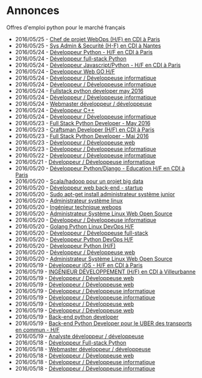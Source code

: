 # Annonces

Offres d'emploi python pour le marché français

* 2016/05/25 - [Chef de projet WebOps (H/F) en CDI à Paris](http://pyjobs.fr/job/2019/chef-de-projet-webops-h-f-en-cdi-a-paris "Chef de projet WebOps (H/F) en CDI à Paris")
* 2016/05/25 - [Sys Admin & Securité (H-F) en CDI à Nantes](http://pyjobs.fr/job/2015/sys-admin-securite-h-f-en-cdi-a-nantes "Sys Admin & Securité (H-F) en CDI à Nantes")
* 2016/05/24 - [Développeur Python - H/F en CDI à Paris](http://pyjobs.fr/job/2003/developpeur-python-h-f-en-cdi-a-paris "Développeur Python - H/F en CDI à Paris")
* 2016/05/24 - [Développeur full-stack Python](http://pyjobs.fr/job/2017/developpeur-full-stack-python "Développeur full-stack Python")
* 2016/05/24 - [Développeur Javascript/Python - H/F en CDI à Paris](http://pyjobs.fr/job/2000/developpeur-javascript-python-h-f-en-cdi-a-paris "Développeur Javascript/Python - H/F en CDI à Paris")
* 2016/05/24 - [Developpeur Web GO H/F](http://pyjobs.fr/job/2005/developpeur-web-go-h-f "Developpeur Web GO H/F")
* 2016/05/24 - [Développeur / Développeuse informatique](http://pyjobs.fr/job/2012/developpeur-developpeuse-informatique "Développeur / Développeuse informatique")
* 2016/05/24 - [Développeur / Développeuse informatique](http://pyjobs.fr/job/2014/developpeur-developpeuse-informatique "Développeur / Développeuse informatique")
* 2016/05/24 - [Fullstack python developer may 2016](http://pyjobs.fr/job/2001/fullstack-python-developer-may-2016 "Fullstack python developer may 2016")
* 2016/05/24 - [Développeur / Développeuse informatique](http://pyjobs.fr/job/2013/developpeur-developpeuse-informatique "Développeur / Développeuse informatique")
* 2016/05/24 - [Webmaster développeur / développeuse](http://pyjobs.fr/job/2002/webmaster-developpeur-developpeuse "Webmaster développeur / développeuse")
* 2016/05/24 - [Développeur C++](http://pyjobs.fr/job/1999/developpeur-c "Développeur C++")
* 2016/05/24 - [Développeur / Développeuse informatique](http://pyjobs.fr/job/2016/developpeur-developpeuse-informatique "Développeur / Développeuse informatique")
* 2016/05/23 - [Full Stack Python Developer - May 2016](http://pyjobs.fr/job/1998/full-stack-python-developer-may-2016 "Full Stack Python Developer - May 2016")
* 2016/05/23 - [Craftsman Developer (H/F) en CDI à Paris](http://pyjobs.fr/job/1996/craftsman-developer-h-f-en-cdi-a-paris "Craftsman Developer (H/F) en CDI à Paris")
* 2016/05/23 - [Full Stack Python Developer - Mai 2016](http://pyjobs.fr/job/1995/full-stack-python-developer-mai-2016 "Full Stack Python Developer - Mai 2016")
* 2016/05/23 - [Développeur / Développeuse web](http://pyjobs.fr/job/1997/developpeur-developpeuse-web "Développeur / Développeuse web")
* 2016/05/23 - [Développeur / Développeuse informatique](http://pyjobs.fr/job/2006/developpeur-developpeuse-informatique "Développeur / Développeuse informatique")
* 2016/05/22 - [Développeur / Développeuse informatique](http://pyjobs.fr/job/1993/developpeur-developpeuse-informatique "Développeur / Développeuse informatique")
* 2016/05/21 - [Développeur / Développeuse informatique](http://pyjobs.fr/job/1991/developpeur-developpeuse-informatique "Développeur / Développeuse informatique")
* 2016/05/20 - [Développeur Python/Django - Education H/F en CDI à Paris](http://pyjobs.fr/job/1985/developpeur-python-django-education-h-f-en-cdi-a-paris "Développeur Python/Django - Education H/F en CDI à Paris")
* 2016/05/20 - [Scala/hadoop pour un projet big data](http://pyjobs.fr/job/1976/scala-hadoop-pour-un-projet-big-data "Scala/hadoop pour un projet big data")
* 2016/05/20 - [Développeur web back-end - startup](http://pyjobs.fr/job/1981/developpeur-web-back-end-startup "Développeur web back-end - startup")
* 2016/05/20 - [Sudo apt-get install administrateur système junior](http://pyjobs.fr/job/1980/sudo-apt-get-install-administrateur-systeme-junior "Sudo apt-get install administrateur système junior")
* 2016/05/20 - [Administrateur système linux](http://pyjobs.fr/job/1979/administrateur-systeme-linux "Administrateur système linux")
* 2016/05/20 - [Ingénieur technique webops](http://pyjobs.fr/job/1978/ingenieur-technique-webops "Ingénieur technique webops")
* 2016/05/20 - [Administrateur Système Linux Web Open Source](http://pyjobs.fr/job/1983/administrateur-systeme-linux-web-open-source "Administrateur Système Linux Web Open Source")
* 2016/05/20 - [Développeur / Développeuse informatique](http://pyjobs.fr/job/2008/developpeur-developpeuse-informatique "Développeur / Développeuse informatique")
* 2016/05/20 - [Golang Python Linux DevOps H/F](http://pyjobs.fr/job/1975/golang-python-linux-devops-h-f "Golang Python Linux DevOps H/F")
* 2016/05/20 - [Développeur / Développeuse full-stack](http://pyjobs.fr/job/1988/developpeur-developpeuse-full-stack "Développeur / Développeuse full-stack")
* 2016/05/20 - [Développeur Python DevOps H/F](http://pyjobs.fr/job/1977/developpeur-python-devops-h-f "Développeur Python DevOps H/F")
* 2016/05/20 - [Développeur Python (H/F)](http://pyjobs.fr/job/1986/developpeur-python-h-f "Développeur Python (H/F)")
* 2016/05/20 - [Développeur / Développeuse web](http://pyjobs.fr/job/2007/developpeur-developpeuse-web "Développeur / Développeuse web")
* 2016/05/20 - [Administrateur Système Linux Web Open Source](http://pyjobs.fr/job/1982/administrateur-systeme-linux-web-open-source "Administrateur Système Linux Web Open Source")
* 2016/05/19 - [Développeur iOS - H/F en CDI à Paris](http://pyjobs.fr/job/1968/developpeur-ios-h-f-en-cdi-a-paris "Développeur iOS - H/F en CDI à Paris")
* 2016/05/19 - [INGÉNIEUR DÉVELOPPEMENT (H/F) en CDI à Villeurbanne](http://pyjobs.fr/job/1966/ingenieur-developpement-h-f-en-cdi-a-villeurbanne "INGÉNIEUR DÉVELOPPEMENT (H/F) en CDI à Villeurbanne")
* 2016/05/19 - [Développeur / Développeuse web](http://pyjobs.fr/job/2010/developpeur-developpeuse-web "Développeur / Développeuse web")
* 2016/05/19 - [Développeur / Développeuse web](http://pyjobs.fr/job/2009/developpeur-developpeuse-web "Développeur / Développeuse web")
* 2016/05/19 - [Développeur / Développeuse informatique](http://pyjobs.fr/job/1990/developpeur-developpeuse-informatique "Développeur / Développeuse informatique")
* 2016/05/19 - [Développeur / Développeuse informatique](http://pyjobs.fr/job/1989/developpeur-developpeuse-informatique "Développeur / Développeuse informatique")
* 2016/05/19 - [Développeur / Développeuse web](http://pyjobs.fr/job/2011/developpeur-developpeuse-web "Développeur / Développeuse web")
* 2016/05/19 - [Développeur / Développeuse web](http://pyjobs.fr/job/2004/developpeur-developpeuse-web "Développeur / Développeuse web")
* 2016/05/19 - [Back-end python developer](http://pyjobs.fr/job/1969/back-end-python-developer "Back-end python developer")
* 2016/05/19 - [Back-end Python Developer pour le UBER des transports en commun - H/F](http://pyjobs.fr/job/1967/back-end-python-developer-pour-le-uber-des-transports-en-commun-h-f "Back-end Python Developer pour le UBER des transports en commun - H/F")
* 2016/05/19 - [Analyste développeur / développeuse](http://pyjobs.fr/job/1987/analyste-developpeur-developpeuse "Analyste développeur / développeuse")
* 2016/05/18 - [Développeur Full-stack Python](http://pyjobs.fr/job/1960/developpeur-full-stack-python "Développeur Full-stack Python")
* 2016/05/18 - [Webmaster développeur / développeuse](http://pyjobs.fr/job/1984/webmaster-developpeur-developpeuse "Webmaster développeur / développeuse")
* 2016/05/18 - [Développeur / Développeuse web](http://pyjobs.fr/job/1972/developpeur-developpeuse-web "Développeur / Développeuse web")
* 2016/05/18 - [Développeur / Développeuse informatique](http://pyjobs.fr/job/1958/developpeur-developpeuse-informatique "Développeur / Développeuse informatique")
* 2016/05/18 - [Développeur / Développeuse informatique](http://pyjobs.fr/job/1957/developpeur-developpeuse-informatique "Développeur / Développeuse informatique")


